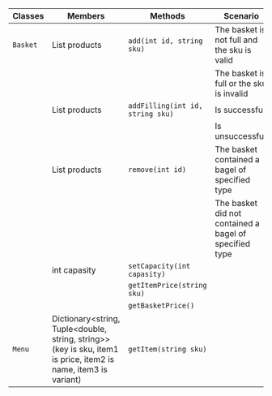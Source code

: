 | Classes  | Members                                                                                                         | Methods                          | Scenario                                               | Outputs                       |
|----------|-----------------------------------------------------------------------------------------------------------------|----------------------------------|--------------------------------------------------------|-------------------------------|
| `Basket` | List<Product> products                                                                                          | `add(int id, string sku)`        | The basket is not full and the sku is valid            | true                          |
|          |                                                                                                                 |                                  | The basket is full or the sku is invalid               | false                         |
|          | List<Product> products                                                                                          | `addFilling(int id, string sku)` | Is successfull                                         | true                          |
|          |                                                                                                                 |                                  | Is unsuccessfull                                       | false                         |
|          | List<Product> products                                                                                          | `remove(int id)`                 | The basket contained a bagel of specified type         | true                          |
|          |                                                                                                                 |                                  | The basket did not contained a bagel of specified type | false                         |
|          | int capasity                                                                                                    | `setCapacity(int capasity)`      |                                                        |                               |
|          |                                                                                                                 | `getItemPrice(string sku)`       |                                                        | double                        |
|          |                                                                                                                 | `getBasketPrice()`               |                                                        | double                        |
| `Menu`   | Dictionary<string, Tuple<double, string, string>> (key is sku, item1 is price, item2 is name, item3 is variant) | `getItem(string sku)`            |                                                        | Tuple<double, string, string> |